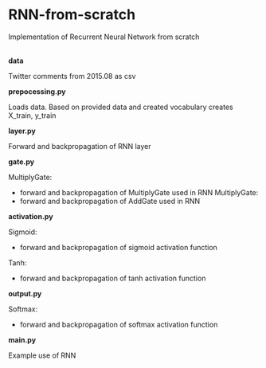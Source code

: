 # RNN-from-scratch
 Implementation of Recurrent Neural Network  from scratch

<br>
 <b> data </b>
 
 Twitter comments from 2015.08 as csv

 <b> prepocessing.py </b>
 
 Loads data. Based on provided data and  created vocabulary creates X_train, y_train

<b> layer.py </b>
 
 Forward and backpropagation of RNN layer

<b> gate.py </b>

 MultiplyGate:
  - forward and backpropagation of MultiplyGate used in RNN 
 MultiplyGate:
  - forward and backpropagation of AddGate used in RNN 
 
<b> activation.py </b>
 
 Sigmoid:
  - forward and backpropagation of sigmoid activation function
 
 Tanh:
  - forward and backpropagation of tanh activation function
 
<b> output.py </b>
 
 Softmax:
  - forward and backpropagation of softmax activation function
 
 <b> main.py </b>
 
  Example use of RNN



